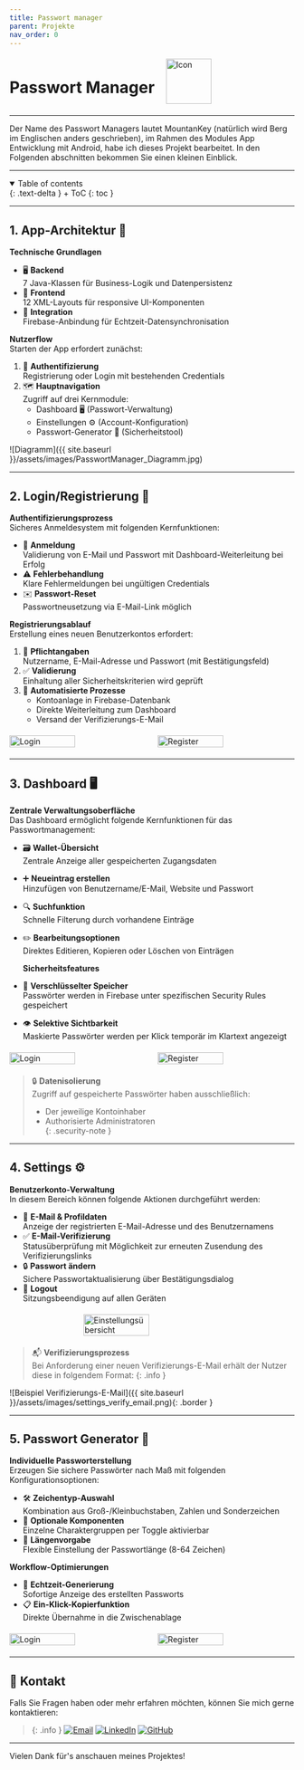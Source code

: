 ```yaml
---
title: Passwort manager
parent: Projekte
nav_order: 0
---
```


<div style="display: flex; align-items: center; gap: 20px;">
  <h1>Passwort Manager</h1>
  <img src="{{ site.baseurl }}/assets/images/Icon_MountainKeys.png" alt="Icon" style="height: 80px; width: auto;">
</div>

---

Der Name des Passwort Managers lautet MountanKey (natürlich wird Berg im Englischen anders geschrieben), 
im Rahmen des Modules App Entwicklung mit Android, habe ich dieses Projekt bearbeitet.
In den Folgenden abschnitten bekommen Sie einen kleinen Einblick.

---

<details open markdown="block">
{: .text-delta }
<summary>Table of contents</summary>
+ ToC
{: toc }
</details>

---

## **1. App-Architektur** 📱

**Technische Grundlagen**  
- 🖥️ **Backend**  
  7 Java-Klassen für Business-Logik und Datenpersistenz
- 🎨 **Frontend**  
  12 XML-Layouts für responsive UI-Komponenten
- 🔗 **Integration**  
  Firebase-Anbindung für Echtzeit-Datensynchronisation

**Nutzerflow**  
Starten der App erfordert zunächst:
1. 🔐 **Authentifizierung**  
   Registrierung oder Login mit bestehenden Credentials
2. 🗺️ **Hauptnavigation**  
   Zugriff auf drei Kernmodule:
   - Dashboard 🖥️ (Passwort-Verwaltung)
   - Einstellungen ⚙️ (Account-Konfiguration)
   - Passwort-Generator 🔐 (Sicherheitstool)

![Diagramm]({{ site.baseurl }}/assets/images/PasswortManager_Diagramm.jpg)

---
## **2. Login/Registrierung** 🔐

**Authentifizierungsprozess**  
Sicheres Anmeldesystem mit folgenden Kernfunktionen:

- 🔑 **Anmeldung**  
  Validierung von E-Mail und Passwort mit Dashboard-Weiterleitung bei Erfolg
- ⚠️ **Fehlerbehandlung**  
  Klare Fehlermeldungen bei ungültigen Credentials
- ✉️ **Passwort-Reset**  
  Passwortneusetzung via E-Mail-Link möglich

**Registrierungsablauf**  
Erstellung eines neuen Benutzerkontos erfordert:

1. 📝 **Pflichtangaben**  
   Nutzername, E-Mail-Adresse und Passwort (mit Bestätigungsfeld)
2. ✅ **Validierung**  
   Einhaltung aller Sicherheitskriterien wird geprüft
3. 🚀 **Automatisierte Prozesse**  
   - Kontoanlage in Firebase-Datenbank
   - Direkte Weiterleitung zum Dashboard
   - Versand der Verifizierungs-E-Mail

<div style="display: flex; justify-content: space-between; gap: 10px; margin: 20px 0;">
  <img src="{{ site.baseurl }}/assets/images/login.png" alt="Login" style="width: 48%;">
  <img src="{{ site.baseurl }}/assets/images/register.png" alt="Register" style="width: 48%;">
</div>

---

## **3. Dashboard** 🖥️

**Zentrale Verwaltungsoberfläche**  
Das Dashboard ermöglicht folgende Kernfunktionen für das Passwortmanagement:

- 🗃️ **Wallet-Übersicht**  
  Zentrale Anzeige aller gespeicherten Zugangsdaten
- ➕ **Neueintrag erstellen**  
  Hinzufügen von Benutzername/E-Mail, Website und Passwort
- 🔍 **Suchfunktion**  
  Schnelle Filterung durch vorhandene Einträge
- ✏️ **Bearbeitungsoptionen**  
  Direktes Editieren, Kopieren oder Löschen von Einträgen

  **Sicherheitsfeatures**  
- 🔐 **Verschlüsselter Speicher**  
  Passwörter werden in Firebase unter spezifischen Security Rules gespeichert
- 👁️ **Selektive Sichtbarkeit**  
  Maskierte Passwörter werden per Klick temporär im Klartext angezeigt

<div style="display: flex; justify-content: space-between; gap: 10px; margin: 20px 0;">
  <img src="{{ site.baseurl }}/assets/images/dashboard_one.png" alt="Login" style="width: 48%;">
  <img src="{{ site.baseurl }}/assets/images/dashboard_add_pw.png" alt="Register" style="width: 48%;">
</div>

> 🔒 **Datenisolierung**  
> Zugriff auf gespeicherte Passwörter haben ausschließlich:  
> - Der jeweilige Kontoinhaber  
> - Authorisierte Administratoren  
{: .security-note }

---

## **4. Settings** ⚙️

**Benutzerkonto-Verwaltung**  
In diesem Bereich können folgende Aktionen durchgeführt werden:

- 📧 **E-Mail & Profildaten**  
  Anzeige der registrierten E-Mail-Adresse und des Benutzernamens
- ✅ **E-Mail-Verifizierung**  
  Statusüberprüfung mit Möglichkeit zur erneuten Zusendung des Verifizierungslinks
- 🔒 **Passwort ändern**  
  Sichere Passwortaktualisierung über Bestätigungsdialog
- 🚪 **Logout**  
  Sitzungsbeendigung auf allen Geräten

<div style="display: flex; justify-content: center; margin: 20px 0;">
  <img src="{{ site.baseurl }}/assets/images/settings_verify.png" alt="Einstellungsübersicht" style="width: 48%;" class="shadow">
</div>

> 📬 **Verifizierungsprozess**  
> Bei Anforderung einer neuen Verifizierungs-E-Mail erhält der Nutzer diese in folgendem Format:
{: .info }

![Beispiel Verifizierungs-E-Mail]({{ site.baseurl }}/assets/images/settings_verify_email.png){: .border }

---

## **5. Passwort Generator** 🔐

**Individuelle Passworterstellung**  
Erzeugen Sie sichere Passwörter nach Maß mit folgenden Konfigurationsoptionen:

- 🛠️ **Zeichentyp-Auswahl**  
  Kombination aus Groß-/Kleinbuchstaben, Zahlen und Sonderzeichen
- 🔘 **Optionale Komponenten**  
  Einzelne Charaktergruppen per Toggle aktivierbar
- 📏 **Längenvorgabe**  
  Flexible Einstellung der Passwortlänge (8-64 Zeichen)

**Workflow-Optimierungen**  
- 🎲 **Echtzeit-Generierung**  
  Sofortige Anzeige des erstellten Passworts
- 📋 **Ein-Klick-Kopierfunktion**  
  Direkte Übernahme in die Zwischenablage

<div style="display: flex; justify-content: space-between; gap: 10px; margin: 20px 0;">
  <img src="{{ site.baseurl }}/assets/images/pw_generator_one.png" alt="Login" style="width: 48%;">
  <img src="{{ site.baseurl }}/assets/images/pw_generator_two.png" alt="Register" style="width: 48%;">
</div>

---

## 📧 Kontakt
Falls Sie Fragen haben oder mehr erfahren möchten, können Sie mich gerne kontaktieren:
 
> {: .info }
[![Email](https://img.shields.io/badge/-aniloeker@hotmail.com-EA4335?style=for-the-badge&logo=gmail&logoColor=white)](mailto:aniloeker@hotmail.com)
[![LinkedIn](https://img.shields.io/badge/-Anil%20Emircan%20Öker-0A66C2?style=for-the-badge&logo=linkedin&logoColor=white)](https://www.linkedin.com/in/anil-emircan-öker-a2878430a)
[![GitHub](https://img.shields.io/badge/-@Emircan1122-181717?style=for-the-badge&logo=github&logoColor=white)](https://github.com/Emircan1122)

--- 

Vielen Dank für's anschauen meines Projektes!